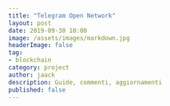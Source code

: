 ```yaml
---
title: "Telegram Open Network"
layout: post
date: 2019-09-30 10:00
image: /assets/images/markdown.jpg
headerImage: false
tag:
- blockchain
category: project
author: jaack
description: Guide, commenti, aggiornamenti
published: false
---
```

